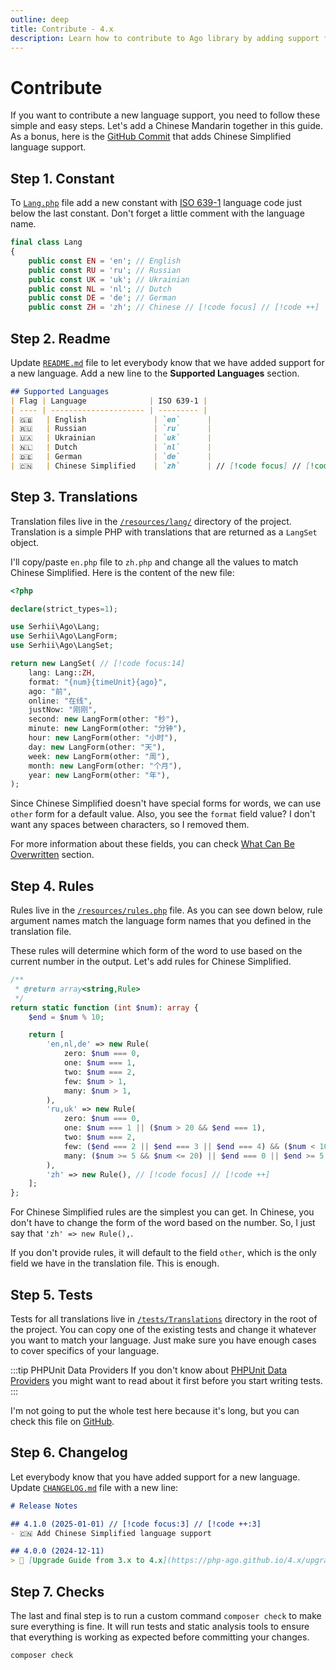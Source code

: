 ```yaml
---
outline: deep
title: Contribute - 4.x
description: Learn how to contribute to Ago library by adding support for a new language
---
```


# Contribute
If you want to contribute a new language support, you need to follow these simple and easy steps. Let's add a Chinese Mandarin together in this guide. As a bonus, here is the [GitHub Commit](https://github.com/php-ago/ago/commit/46d43aff6b5c1c15d287a44dc80a1a594703407f) that adds Chinese Simplified language support.

## Step 1. Constant
To [`Lang.php`](https://github.com/php-ago/ago/blob/main/src/Lang.php) file add a new constant with [ISO 639-1](https://en.wikipedia.org/wiki/List_of_ISO_639-1_codes) language code just below the last constant. Don't forget a little comment with the language name.

```php
final class Lang
{
    public const EN = 'en'; // English
    public const RU = 'ru'; // Russian
    public const UK = 'uk'; // Ukrainian
    public const NL = 'nl'; // Dutch
    public const DE = 'de'; // German
    public const ZH = 'zh'; // Chinese // [!code focus] // [!code ++]
```

## Step 2. Readme
Update [`README.md`](https://github.com/php-ago/ago/blob/main/README.md) file to let everybody know that we have added support for a new language. Add a new line to the **Supported Languages** section.

```md
## Supported Languages
| Flag | Language              | ISO 639-1 |
| ---- | --------------------- | --------- |
| 🇬🇧   | English               | `en`      |
| 🇷🇺   | Russian               | `ru`      |
| 🇺🇦   | Ukrainian             | `uk`      |
| 🇳🇱   | Dutch                 | `nl`      |
| 🇩🇪   | German                | `de`      |
| 🇨🇳   | Chinese Simplified    | `zh`      | // [!code focus] // [!code ++]
```

## Step 3. Translations
Translation files live in the [`/resources/lang/`](https://github.com/php-ago/ago/tree/main/resources/lang) directory of the project. Translation is a simple PHP with translations that are returned as a `LangSet` object.

I'll copy/paste `en.php` file to `zh.php` and change all the values to match Chinese Simplified. Here is the content of the new file:

```php
<?php

declare(strict_types=1);

use Serhii\Ago\Lang;
use Serhii\Ago\LangForm;
use Serhii\Ago\LangSet;

return new LangSet( // [!code focus:14]
    lang: Lang::ZH,
    format: "{num}{timeUnit}{ago}",
    ago: "前",
    online: "在线",
    justNow: "刚刚",
    second: new LangForm(other: "秒"),
    minute: new LangForm(other: "分钟"),
    hour: new LangForm(other: "小时"),
    day: new LangForm(other: "天"),
    week: new LangForm(other: "周"),
    month: new LangForm(other: "个月"),
    year: new LangForm(other: "年"),
);
```

Since Chinese Simplified doesn't have special forms for words, we can use `other` form for a default value. Also, you see the `format` field value? I don't want any spaces between characters, so I removed them.

For more information about these fields, you can check [What Can Be Overwritten](/4.x/configurations.html#what-can-be-overwritten) section.

## Step 4. Rules
Rules live in the [`/resources/rules.php`](https://github.com/php-ago/ago/blob/main/resources/rules.php) file. As you can see down below, rule argument names match the language form names that you defined in the translation file.

These rules will determine which form of the word to use based on the current number in the output. Let's add rules for Chinese Simplified.

```php
/**
 * @return array<string,Rule>
 */
return static function (int $num): array {
    $end = $num % 10;

    return [
        'en,nl,de' => new Rule(
            zero: $num === 0,
            one: $num === 1,
            two: $num === 2,
            few: $num > 1,
            many: $num > 1,
        ),
        'ru,uk' => new Rule(
            zero: $num === 0,
            one: $num === 1 || ($num > 20 && $end === 1),
            two: $num === 2,
            few: ($end === 2 || $end === 3 || $end === 4) && ($num < 10 || $num > 20),
            many: ($num >= 5 && $num <= 20) || $end === 0 || $end >= 5,
        ),
        'zh' => new Rule(), // [!code focus] // [!code ++]
    ];
};
```

For Chinese Simplified rules are the simplest you can get. In Chinese, you don't have to change the form of the word based on the number. So, I just say that `'zh' => new Rule(),`.

If you don't provide rules, it will default to the field `other`, which is the only field we have in the translation file. This is enough.

## Step 5. Tests
Tests for all translations live in [`/tests/Translations`](https://github.com/php-ago/ago/tree/main/tests/Translations) directory in the root of the project. You can copy one of the existing tests and change it whatever you want to match your language. Just make sure you have enough cases to cover specifics of your language.

:::tip PHPUnit Data Providers
If you don't know about [PHPUnit Data Providers](https://docs.phpunit.de/en/10.5/writing-tests-for-phpunit.html#data-providers) you might want to read about it first before you start writing tests.
:::

I'm not going to put the whole test here because it's long, but you can check this file on [GitHub](https://github.com/php-ago/ago/blob/main/tests/Translations/ChineseTest.php).

## Step 6. Changelog
Let everybody know that you have added support for a new language. Update [`CHANGELOG.md`](https://github.com/php-ago/ago/blob/main/CHANGELOG.md) file with a new line:

```md
# Release Notes

## 4.1.0 (2025-01-01) // [!code focus:3] // [!code ++:3]
- 🇨🇳 Add Chinese Simplified language support

## 4.0.0 (2024-12-11)
> 🚀 [Upgrade Guide from 3.x to 4.x](https://php-ago.github.io/4.x/upgrade)
```

## Step 7. Checks
The last and final step is to run a custom command `composer check` to make sure everything is fine. It will run tests and static analysis tools to ensure that everything is working as expected before committing your changes.

```bash
composer check
```